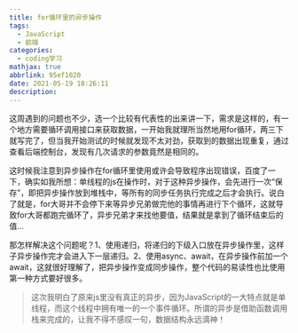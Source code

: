 ```yaml
---
title: for循环里的异步操作
tags:
  - JavaScript
  - 前端
categories:
  - coding学习
mathjax: true
abbrlink: 95ef1020
date: 2021-05-19 18:26:11
description:
---
```


​	这周遇到的问题也不少，选一个比较有代表性的出来讲一下，需求是这样的，有一个地方需要循环调用接口来获取数据，一开始我就理所当然地用for循环，两三下就写完了，但当我开始测试的时候就发现不太对劲，获取到的数据出现重复，通过查看后端控制台，发现有几次请求的参数竟然是相同的。

​	这时候我注意到异步操作在for循环里使用或许会导致程序出现错误，百度了一下，确实如我所想：单线程的js在操作时，对于这种异步操作，会先进行一次“保存”，即把异步操作放到堆栈中，等所有的同步任务执行完成之后才会执行。说白了就是，for大哥并不会停下来等异步兄弟做完他的事情再进行下个循环，这就导致for大哥都跑完循环了，异步兄弟才来找他要值，结果就是拿到了循环结束后的值...

​	那怎样解决这个问题呢？1、使用递归，将递归的下级入口放在异步操作里，这样子异步操作完才会进入下一层递归。2、使用async、await，在异步操作前加一个await，这就很好理解了，把异步操作变成同步操作，整个代码的易读性也比使用第一种方式要好很多。

> 这次我明白了原来js里没有真正的异步，因为JavaScript的一大特点就是单线程，而这个线程中拥有唯一的一个事件循环。所谓的异步是借助函数调用栈来完成的，让我不得不感叹一句，数据结构永远滴神！

